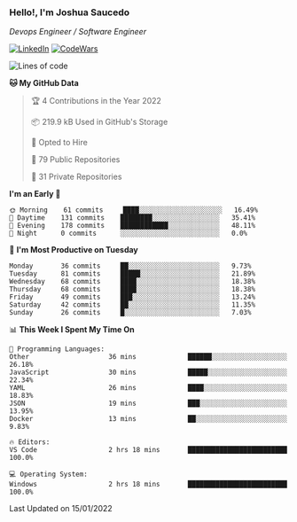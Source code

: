 ### Hello!, I'm Joshua Saucedo
*Devops Engineer / Software Engineer*  

[![LinkedIn](https://img.shields.io/badge/LinkedIn-0073b1?logo=linkedin&style=flat-square&logoColor=white)](https://www.linkedin.com/in/joshua-nathanael-saucedo-uriarte-bb0336169/)
[![CodeWars](https://www.codewars.com/users/joshuansu0897/badges/micro)](https://www.codewars.com/users/joshuansu0897)

<!--START_SECTION:waka-->
![Lines of code](https://img.shields.io/badge/From%20Hello%20World%20I%27ve%20Written-2%20Million%20lines%20of%20code-blue)

**🐱 My GitHub Data** 

> 🏆 4 Contributions in the Year 2022
 > 
> 📦 219.9 kB Used in GitHub's Storage 
 > 
> 💼 Opted to Hire
 > 
> 📜 79 Public Repositories 
 > 
> 🔑 31 Private Repositories  
 > 
**I'm an Early 🐤** 

```text
🌞 Morning    61 commits     ████░░░░░░░░░░░░░░░░░░░░░   16.49% 
🌆 Daytime    131 commits    ████████░░░░░░░░░░░░░░░░░   35.41% 
🌃 Evening    178 commits    ████████████░░░░░░░░░░░░░   48.11% 
🌙 Night      0 commits      ░░░░░░░░░░░░░░░░░░░░░░░░░   0.0%

```
📅 **I'm Most Productive on Tuesday** 

```text
Monday       36 commits     ██░░░░░░░░░░░░░░░░░░░░░░░   9.73% 
Tuesday      81 commits     █████░░░░░░░░░░░░░░░░░░░░   21.89% 
Wednesday    68 commits     ████░░░░░░░░░░░░░░░░░░░░░   18.38% 
Thursday     68 commits     ████░░░░░░░░░░░░░░░░░░░░░   18.38% 
Friday       49 commits     ███░░░░░░░░░░░░░░░░░░░░░░   13.24% 
Saturday     42 commits     ██░░░░░░░░░░░░░░░░░░░░░░░   11.35% 
Sunday       26 commits     █░░░░░░░░░░░░░░░░░░░░░░░░   7.03%

```


📊 **This Week I Spent My Time On** 

```text
💬 Programming Languages: 
Other                    36 mins             ██████░░░░░░░░░░░░░░░░░░░   26.18% 
JavaScript               30 mins             █████░░░░░░░░░░░░░░░░░░░░   22.34% 
YAML                     26 mins             ████░░░░░░░░░░░░░░░░░░░░░   18.83% 
JSON                     19 mins             ███░░░░░░░░░░░░░░░░░░░░░░   13.95% 
Docker                   13 mins             ██░░░░░░░░░░░░░░░░░░░░░░░   9.83%

🔥 Editors: 
VS Code                  2 hrs 18 mins       █████████████████████████   100.0%

💻 Operating System: 
Windows                  2 hrs 18 mins       █████████████████████████   100.0%

```


 Last Updated on 15/01/2022
<!--END_SECTION:waka-->
